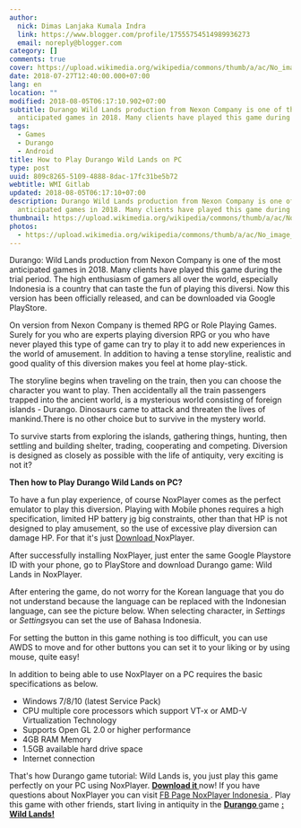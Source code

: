 ```yaml
---
author:
  nick: Dimas Lanjaka Kumala Indra
  link: https://www.blogger.com/profile/17555754514989936273
  email: noreply@blogger.com
category: []
comments: true
cover: https://upload.wikimedia.org/wikipedia/commons/thumb/a/ac/No_image_available.svg/2048px-No_image_available.svg.png
date: 2018-07-27T12:40:00.000+07:00
lang: en
location: ""
modified: 2018-08-05T06:17:10.902+07:00
subtitle: Durango Wild Lands production from Nexon Company is one of the most
  anticipated games in 2018. Many clients have played this game during
tags:
  - Games
  - Durango
  - Android
title: How to Play Durango Wild Lands on PC
type: post
uuid: 809c8265-5109-4888-8dac-17fc31be5b72
webtitle: WMI Gitlab
updated: 2018-08-05T06:17:10+07:00
description: Durango Wild Lands production from Nexon Company is one of the most
  anticipated games in 2018. Many clients have played this game during
thumbnail: https://upload.wikimedia.org/wikipedia/commons/thumb/a/ac/No_image_available.svg/2048px-No_image_available.svg.png
photos:
  - https://upload.wikimedia.org/wikipedia/commons/thumb/a/ac/No_image_available.svg/2048px-No_image_available.svg.png
---
```


<p>Durango: Wild Lands production from Nexon Company is one of the most anticipated games in 2018. Many clients have played this game during the trial period. The high enthusiasm of gamers all over the world, especially Indonesia is a country that can taste the fun of playing this diversi. Now this version has been officially released, and can be downloaded via Google PlayStore. </p><p>On version from Nexon Company is themed RPG or Role Playing Games. Surely for you who are experts playing diversion RPG or you who have never played this type of game can try to play it to add new experiences in the world of amusement. In addition to having a tense storyline, realistic and good quality of this diversion makes you feel at home play-stick. </p><p>    The storyline begins when traveling on the train, then you can choose the     character you want to play. Then accidentally all the train passengers     trapped into the ancient world, is a mysterious world consisting of foreign     islands - Durango. Dinosaurs came to attack and threaten the lives of     mankind.There is no other choice but to survive in the mystery world. </p><div>    <p>        To survive starts from exploring the islands, gathering things,         hunting, then settling and building shelter, trading, cooperating and         competing. Diversion is designed as closely as possible with the life         of antiquity, very exciting is not it?     </p>    <p>        <strong>Then how to Play Durango Wild Lands on PC?</strong>    </p>    <p>        To have a fun play experience, of course NoxPlayer comes as the perfect         emulator to play this diversion. Playing with Mobile phones requires a         high specification, limited HP battery jg big constraints, other than         that HP is not designed to play amusement, so the use of excessive play         diversion can damage HP. For that it's just         <a href="http://id.bignox.com/" rel="noopener noreferer nofollow">            Download         </a>        NoxPlayer.     </p></div><p>    After successfully installing NoxPlayer, just enter the same Google     Playstore ID with your phone, go to PlayStore and download Durango game:     Wild Lands in NoxPlayer. </p> <p>    After entering the game, do not worry for the Korean language that you do     not understand because the language can be replaced with the Indonesian language, can see the picture below. When selecting character, in    <em>Settings</em> or <em>Settings</em>you can set the use of Bahasa     Indonesia. </p><p>    For setting the button in this game nothing is too difficult, you can use     AWDS to move and for other buttons you can set it to your liking or by     using mouse, quite easy! </p><p>    In addition to being able to use NoxPlayer on a PC requires the basic     specifications as below. </p><ul>    <li>        Windows 7/8/10 (latest Service Pack)     </li>    <li>        CPU multiple core processors which support VT-x or AMD-V Virtualization         Technology     </li>    <li>        Supports Open GL 2.0 or higher performance     </li>    <li>        4GB RAM Memory     </li>    <li>        1.5GB available hard drive space     </li>    <li>        Internet connection     </li></ul><p>    That's how Durango game tutorial: Wild Lands is, you just play this game     perfectly on your PC using NoxPlayer.     <strong>        <a href="http://weblight.in/?lite_url=https://translate.googleusercontent.com/translate_c%3Fdepth%3D4%26nv%3D1%26rurl%3Dtranslate.google.com%26sl%3Did%26sp%3Dnmt4%26tl%3Den%26u%3Dhttps://id.bignox.com/id/download/fullPackage%26xid%3D17259,15700002,15700021,15700122,15700124,15700149,15700168,15700186,15700191,15700201,15700208%26usg%3DALkJrhgFRBP7HhwR0mYuLPNdgHVJ9EGyow&amp;ts=1532669709&amp;sig=AIvIYWIlwuC3wYgMWyfAeVyVR5P4e46okw" rel="noopener noreferer nofollow">            Download it         </a>    </strong>    now! If you have questions about NoxPlayer you can visit     <a href="http://weblight.in/?lite_url=https://translate.googleusercontent.com/translate_c%3Fdepth%3D4%26nv%3D1%26rurl%3Dtranslate.google.com%26sl%3Did%26sp%3Dnmt4%26tl%3Den%26u%3Dhttps://www.facebook.com/NoxPlayerINA/%26xid%3D17259,15700002,15700021,15700122,15700124,15700149,15700168,15700186,15700191,15700201,15700208%26usg%3DALkJrhhwlrdrUrhH7OlSqwphMqa3T_Cduw&amp;ts=1532669709&amp;sig=AIvIYWJASLTVz99P6SsG1J92D_hkVjnIXw" rel="noopener noreferer nofollow">        FB Page NoxPlayer Indonesia     </a>    . Play this game with other friends, start living in antiquity in the     <strong>        <a href="http://weblight.in/?lite_url=https://translate.googleusercontent.com/translate_c%3Fdepth%3D4%26nv%3D1%26rurl%3Dtranslate.google.com%26sl%3Did%26sp%3Dnmt4%26tl%3Den%26u%3Dhttps://id.bignox.com/zt/durango-wild-lands-noxplayer/index.html%26xid%3D17259,15700002,15700021,15700122,15700124,15700149,15700168,15700186,15700191,15700201,15700208%26usg%3DALkJrhhRXGB5AsFJFL63IqDnoFRS-TSxUg&amp;ts=1532669709&amp;sig=AIvIYWLGGsvzHGY5NmF88g7lpVPiKbzdQw" rel="noopener noreferer nofollow">            Durango         </a>    </strong>    game     <strong>        <a href="http://weblight.in/?lite_url=https://translate.googleusercontent.com/translate_c%3Fdepth%3D4%26nv%3D1%26rurl%3Dtranslate.google.com%26sl%3Did%26sp%3Dnmt4%26tl%3Den%26u%3Dhttps://id.bignox.com/zt/durango-wild-lands-noxplayer/index.html%26xid%3D17259,15700002,15700021,15700122,15700124,15700149,15700168,15700186,15700191,15700201,15700208%26usg%3DALkJrhhRXGB5AsFJFL63IqDnoFRS-TSxUg&amp;ts=1532669709&amp;sig=AIvIYWLGGsvzHGY5NmF88g7lpVPiKbzdQw" rel="noopener noreferer nofollow">            : Wild Lands!         </a>    </strong></p>